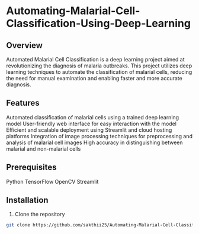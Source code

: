 # Automating-Malarial-Cell-Classification-Using-Deep-Learning

## Overview

Automated Malarial Cell Classification is a deep learning project aimed at revolutionizing the diagnosis of malaria outbreaks. This project utilizes deep learning techniques to automate the classification of malarial cells, reducing the need for manual examination and enabling faster and more accurate diagnosis.

## Features

Automated classification of malarial cells using a trained deep learning model
User-friendly web interface for easy interaction with the model
Efficient and scalable deployment using Streamlit and cloud hosting platforms
Integration of image processing techniques for preprocessing and analysis of malarial cell images
High accuracy in distinguishing between malarial and non-malarial cells

## Prerequisites

Python
TensorFlow
OpenCV
Streamlit

## Installation

1. Clone the repository
```bash
git clone https://github.com/sakthii25/Automating-Malarial-Cell-Classification-Using-Deep-Learning
```

